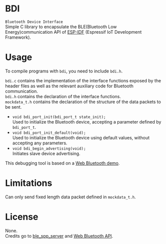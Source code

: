 #  BDI
`Bluetooth Device Interface`  
Simple C library to encapsulate the BLE(Bluetooth Low Energy)communication API of [ESP-IDF](https://docs.espressif.com/projects/esp-idf/en/latest/esp32/get-started/) (Espressif IoT Development Framework).

# Usage
To compile programs with `bdi`, you need to include `bdi.h`.  

`bdi.c` contains the implementation of the interface functions exposed by the header files as well as the relevant auxiliary code for Bluetooth communication.  
`bdi.h` contains the declaration of the interface functions.  
`mockdata_t.h` contains the declaration of the structure of the data packets to be sent.  

- `void bdi_port_init(bdi_port_t state_init);`  
Used to initialize the Bluetooth device, accepting a parameter defined by `bdi_port_t`.  
- `void bdi_port_init_default(void);`  
Used to initialize the Bluetooth device using default values, without accepting any parameters.  
- `void bdi_begin_advertising(void);`  
Initiates slave device advertising.

This debugging tool is based on a [Web Bluetooth demo](https://googlechrome.github.io/samples/web-bluetooth/notifications.html).

# Limitations
Can only send fixed length data packet defined in `mockdata_t.h`.

# License
None.  
Credits go to [ble_spp_server](https://github.com/espressif/esp-idf/tree/master/examples/bluetooth/bluedroid/ble/ble_spp_server) and [Web Bluetooth API](https://googlechrome.github.io/samples/web-bluetooth/).
